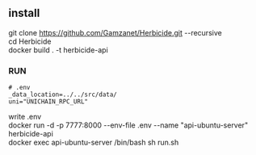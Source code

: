 ## install
git clone https://github.com/Gamzanet/Herbicide.git --recursive  
cd Herbicide  
docker build . -t herbicide-api  


### RUN
```
# .env
_data_location=../../src/data/
uni="UNICHAIN_RPC_URL"
```
write .env  
docker run -d -p 7777:8000 --env-file .env --name "api-ubuntu-server" herbicide-api  
docker exec api-ubuntu-server /bin/bash
sh run.sh
